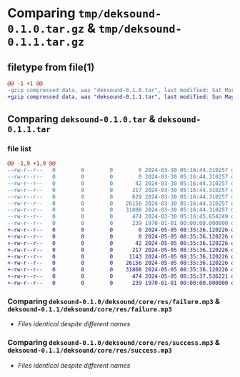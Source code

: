 # Comparing `tmp/deksound-0.1.0.tar.gz` & `tmp/deksound-0.1.1.tar.gz`

## filetype from file(1)

```diff
@@ -1 +1 @@
-gzip compressed data, was "deksound-0.1.0.tar", last modified: Sat Mar 30 05:16:45 2024, max compression
+gzip compressed data, was "deksound-0.1.1.tar", last modified: Sun May  5 08:35:37 2024, max compression
```

## Comparing `deksound-0.1.0.tar` & `deksound-0.1.1.tar`

### file list

```diff
@@ -1,9 +1,9 @@
--rw-r--r--   0        0        0        0 2024-03-30 05:16:44.310257 deksound-0.1.0/README.md
--rw-r--r--   0        0        0        0 2024-03-30 05:16:44.310257 deksound-0.1.0/deksound/__init__.py
--rw-r--r--   0        0        0       42 2024-03-30 05:16:44.310257 deksound-0.1.0/deksound/click/__entry__.py
--rw-r--r--   0        0        0      217 2024-03-30 05:16:44.310257 deksound-0.1.0/deksound/click/__init__.py
--rw-r--r--   0        0        0      629 2024-03-30 05:16:44.310257 deksound-0.1.0/deksound/core/__init__.py
--rw-r--r--   0        0        0    26156 2024-03-30 05:16:44.310257 deksound-0.1.0/deksound/core/res/failure.mp3
--rw-r--r--   0        0        0    31808 2024-03-30 05:16:44.310257 deksound-0.1.0/deksound/core/res/success.mp3
--rw-r--r--   0        0        0      474 2024-03-30 05:16:45.654249 deksound-0.1.0/pyproject.toml
--rw-r--r--   0        0        0      239 1970-01-01 00:00:00.000000 deksound-0.1.0/PKG-INFO
+-rw-r--r--   0        0        0        0 2024-05-05 08:35:36.120226 deksound-0.1.1/README.md
+-rw-r--r--   0        0        0        0 2024-05-05 08:35:36.120226 deksound-0.1.1/deksound/__init__.py
+-rw-r--r--   0        0        0       42 2024-05-05 08:35:36.120226 deksound-0.1.1/deksound/click/__entry__.py
+-rw-r--r--   0        0        0      217 2024-05-05 08:35:36.120226 deksound-0.1.1/deksound/click/__init__.py
+-rw-r--r--   0        0        0     1143 2024-05-05 08:35:36.120226 deksound-0.1.1/deksound/core/__init__.py
+-rw-r--r--   0        0        0    26156 2024-05-05 08:35:36.120226 deksound-0.1.1/deksound/core/res/failure.mp3
+-rw-r--r--   0        0        0    31808 2024-05-05 08:35:36.120226 deksound-0.1.1/deksound/core/res/success.mp3
+-rw-r--r--   0        0        0      474 2024-05-05 08:35:37.536221 deksound-0.1.1/pyproject.toml
+-rw-r--r--   0        0        0      239 1970-01-01 00:00:00.000000 deksound-0.1.1/PKG-INFO
```

### Comparing `deksound-0.1.0/deksound/core/res/failure.mp3` & `deksound-0.1.1/deksound/core/res/failure.mp3`

 * *Files identical despite different names*

### Comparing `deksound-0.1.0/deksound/core/res/success.mp3` & `deksound-0.1.1/deksound/core/res/success.mp3`

 * *Files identical despite different names*

